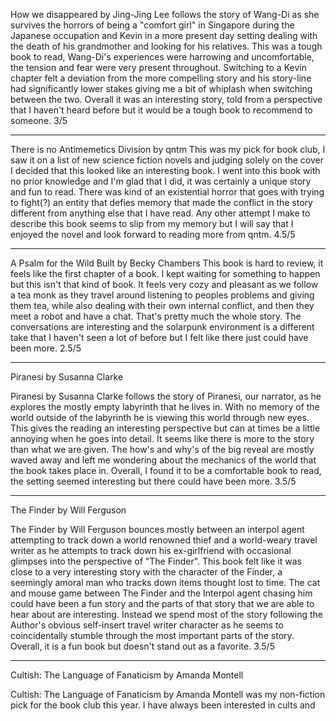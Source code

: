 How we disappeared by Jing-Jing Lee follows the story of Wang-Di as she survives the horrors of being a "comfort girl" in Singapore during the Japanese occupation and Kevin in a more present day setting dealing with the death of his grandmother and looking for his relatives. This was a tough book to read, Wang-Di's experiences were harrowing and uncomfortable, the tension and fear were very present throughout. Switching to a Kevin chapter felt a deviation from the more compelling story and his story-line had significantly lower stakes giving me a bit of whiplash when switching between the two. Overall it was an interesting story, told from a perspective that I haven't heard before but it would be a tough book to recommend to someone. 3/5

---

There is no Antimemetics Division by qntm
This was my pick for book club, I saw it on a list of new science fiction novels and judging solely on the cover I decided that this looked like an interesting book. I went into this book with no prior knowledge and I'm glad that I did, it was certainly a unique story and fun to read. There was kind of an existential horror that goes with trying to fight(?) an entity that defies memory that made the conflict in the story different from anything else that I have read. Any other attempt I make to describe this book seems to slip from my memory but I will say that I enjoyed the novel and look forward to reading more from qntm. 4.5/5

---

A Psalm for the Wild Built by Becky Chambers
This book is hard to review, it feels like the first chapter of a book. I kept waiting for something to happen but this isn't that kind of book. It feels very cozy and pleasant as we follow a tea monk as they travel around listening to peoples problems and giving them tea, while also dealing with their own internal conflict, and then they meet a robot and have a chat. That's pretty much the whole story. The conversations are interesting and the solarpunk environment is a different take that I haven't seen a lot of before but I felt like there just could have been more.
2.5/5

---

Piranesi by Susanna Clarke

Piranesi by Susanna Clarke follows the story of Piranesi, our narrator, as he explores the mostly empty labyrinth that he lives in. With no memory of the world outside of the labyrinth he is viewing this world through new eyes. This gives the reading an interesting perspective but can at times be a little annoying when he goes into detail. It seems like there is more to the story than what we are given. The how's and why's of the big reveal are mostly waved away and left me wondering about the mechanics of the world that the book takes place in. Overall, I found it to be a comfortable book to read, the setting seemed interesting but there could have been more.
3.5/5

---

The Finder by Will Ferguson

The Finder by Will Ferguson bounces mostly between an interpol agent attempting to track down a world renowned thief and a world-weary travel writer as he attempts to track down his ex-girlfriend with occasional glimpses into the perspective of "The Finder". This book felt like it was close to a very interesting story with the character of the Finder, a seemingly amoral man who tracks down items thought lost to time. The cat and mouse game between The Finder and the Interpol agent chasing him could have been a fun story and the parts of that story that we are able to hear about are interesting. Instead we spend most of the story following the Author's obvious self-insert travel writer character as he seems to coincidentally stumble through the most important parts of the story. Overall, it is a fun book but doesn't stand out as a favorite.
3.5/5

---

Cultish: The Language of Fanaticism by Amanda Montell

Cultish: The Language of Fanaticism by Amanda Montell was my non-fiction pick for the book club this year. I have always been interested in cults and 
